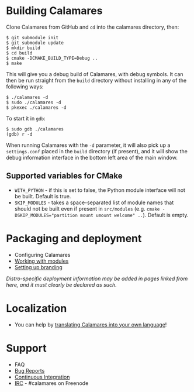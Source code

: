 # Building Calamares

Clone Calamares from GitHub and `cd` into the calamares directory, then:

```
$ git submodule init
$ git submodule update
$ mkdir build
$ cd build
$ cmake -DCMAKE_BUILD_TYPE=Debug ..
$ make
```

This will give you a debug build of Calamares, with debug symbols. It can then be run straight from the `build` directory without installing in any of the following ways:
```
$ ./calamares -d
$ sudo ./calamares -d
$ pkexec ./calamares -d
```
To start it in `gdb`:
```
$ sudo gdb ./calamares
(gdb) r -d
```
When running Calamares with the `-d` parameter, it will also pick up a `settings.conf` placed in the `build` directory (if present), and it will show the debug information interface in the bottom left area of the main window.

## Supported variables for CMake

* `WITH_PYTHON` - if this is set to false, the Python module interface will not be built. Default is true.
* `SKIP_MODULES` - takes a space-separated list of module names that should not be built even if present in `src/modules` (e.g. `cmake -DSKIP_MODULES="partition mount umount welcome" ..`). Default is empty.

# Packaging and deployment

* Configuring Calamares
* [Working with modules](https://github.com/calamares/calamares/blob/master/src/modules/README.md)
* [Setting up branding](https://github.com/calamares/calamares/blob/master/src/branding/README.md)

_Distro-specific deployment information may be added in pages linked from here, and it must clearly be declared as such._

# Localization

* You can help by [translating Calamares into your own language](https://www.transifex.com/calamares/calamares/)!

# Support

* FAQ
* [Bug Reports](https://calamares.io/bugs/)
* [Continuous Integration](https://calamares.io/ci/)
* [IRC](irc://irc.freenode.net/calamares) - #calamares on Freenode